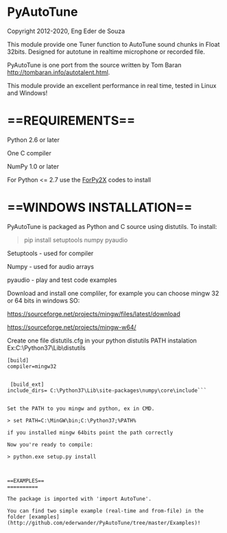 PyAutoTune
==========

Copyright 2012-2020, Eng Eder de Souza

This module provide one Tuner function to AutoTune sound chunks in Float 32bits. Designed for autotune in
realtime microphone or recorded file.

PyAutoTune is one port from the source written by Tom Baran http://tombaran.info/autotalent.html.

This module provide an excellent performance in real time, tested in Linux and Windows!

==REQUIREMENTS==
==========

Python 2.6 or later

One C compiler 

NumPy 1.0 or later

For Python <= 2.7 use the [ForPy2X](https://github.com/ederwander/PyAutoTune/tree/master/ForPy2X) codes to install

==WINDOWS INSTALLATION==
==========

PyAutoTune is packaged as Python and C source using distutils.  To install:

> pip install setuptools numpy pyaudio

Setuptools - used for compiler

Numpy - used for audio arrays

pyaudio - play and test code examples 

Download and install one compliler, for example you can choose mingw 32 or 64 bits in windows SO:

https://sourceforge.net/projects/mingw/files/latest/download

https://sourceforge.net/projects/mingw-w64/

Create one file distutils.cfg in your python distutils PATH instalation Ex:C:\Python37\Lib\distutils
```
[build]
compiler=mingw32


 [build_ext]
include_dirs= C:\Python37\Lib\site-packages\numpy\core\include```


Set the PATH to you mingw and python, ex in CMD.

> set PATH=C:\MinGW\bin;C:\Python37;%PATH%

if you installed mingw 64bits point the path correctly

Now you're ready to compile:

> python.exe setup.py install



==EXAMPLES==
==========

The package is imported with 'import AutoTune'.

You can find two simple example (real-time and from-file) in the folder [examples](http://github.com/ederwander/PyAutoTune/tree/master/Examples)!


